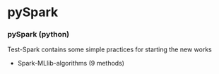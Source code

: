 # pySpark

### pySpark (python)
Test-Spark contains some simple practices for starting the new works
* Spark-MLlib-algorithms (9 methods)

